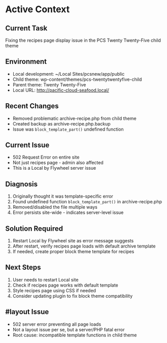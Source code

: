 # Active Context

## Current Task
Fixing the recipes page display issue in the PCS Twenty Twenty-Five child theme

## Environment
- Local development: ~/Local Sites/pcsnew/app/public
- Child theme: wp-content/themes/pcs-twentytwentyfive-child
- Parent theme: Twenty Twenty-Five
- Local URL: http://pacific-cloud-seafood.local/

## Recent Changes
- Removed problematic archive-recipe.php from child theme
- Created backup as archive-recipe.php.backup
- Issue was `block_template_part()` undefined function

## Current Issue
- 502 Request Error on entire site
- Not just recipes page - admin also affected
- This is a Local by Flywheel server issue

## Diagnosis
1. Originally thought it was template-specific error
2. Found undefined function `block_template_part()` in archive-recipe.php
3. Removed/disabled the file multiple ways
4. Error persists site-wide - indicates server-level issue

## Solution Required
1. Restart Local by Flywheel site as error message suggests
2. After restart, verify recipes page loads with default archive template
3. If needed, create proper block theme template for recipes

## Next Steps
1. User needs to restart Local site
2. Check if recipes page works with default template
3. Style recipes page using CSS if needed
4. Consider updating plugin to fix block theme compatibility

## #layout Issue
- 502 server error preventing all page loads
- Not a layout issue per se, but a server/PHP fatal error
- Root cause: incompatible template functions in child theme
